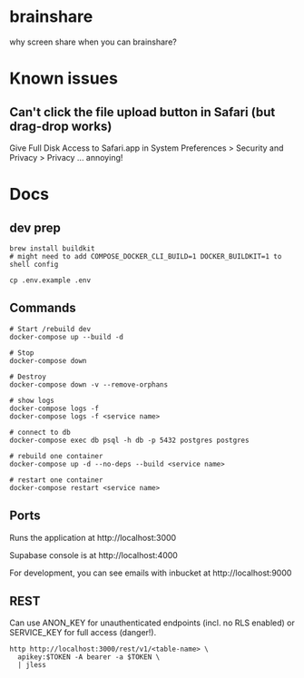 # brainshare

why screen share when you can brainshare?

# Known issues

## Can't click the file upload button in Safari (but drag-drop works)

Give Full Disk Access to Safari.app in System Preferences > Security and Privacy > Privacy ... annoying!

# Docs

## dev prep

```
brew install buildkit
# might need to add COMPOSE_DOCKER_CLI_BUILD=1 DOCKER_BUILDKIT=1 to shell config

cp .env.example .env
```

## Commands

```
# Start /rebuild dev
docker-compose up --build -d

# Stop
docker-compose down

# Destroy
docker-compose down -v --remove-orphans

# show logs
docker-compose logs -f
docker-compose logs -f <service name>

# connect to db
docker-compose exec db psql -h db -p 5432 postgres postgres

# rebuild one container
docker-compose up -d --no-deps --build <service name>

# restart one container
docker-compose restart <service name>
```

## Ports

Runs the application at http://localhost:3000

Supabase console is at http://localhost:4000

For development, you can see emails with inbucket at http://localhost:9000

## REST

Can use ANON_KEY for unauthenticated endpoints (incl. no RLS enabled) or
SERVICE_KEY for full access (danger!).

```
http http://localhost:3000/rest/v1/<table-name> \
  apikey:$TOKEN -A bearer -a $TOKEN \
  | jless
```